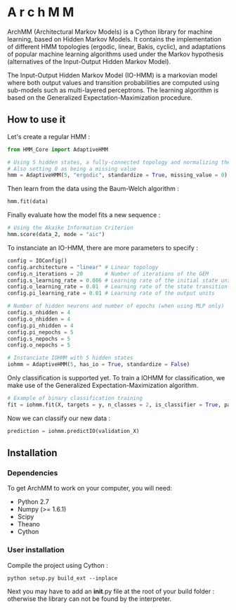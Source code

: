 A r c h M M
===========
ArchMM (Architectural Markov Models) is a Cython library for machine learning, based on Hidden Markov Models. 
It contains the implementation of different HMM topologies (ergodic, linear, Bakis, cyclic), and adaptations of popular machine learning
algorithms used under the Markov hypothesis (alternatives of the Input-Output Hidden Markov Model). 

The Input-Output Hidden Markov Model (IO-HMM) is a markovian model where both output values and transition probabilities are computed using 
sub-models such as multi-layered perceptrons. The learning algorithm is based on the Generalized Expectation-Maximization procedure.

How to use it
-------------

Let's create a regular HMM :
```python
from HMM_Core import AdaptiveHMM

# Using 5 hidden states, a fully-connected topology and normalizing the inputs
# Also setting 0 as being a missing value
hmm = AdaptiveHMM(5, "ergodic", standardize = True, missing_value = 0)
```

Then learn from the data using the Baum-Welch algorithm :
```python
hmm.fit(data)
```

Finally evaluate how the model fits a new sequence :
```python
# Using the Akaike Information Criterion
hmm.score(data_2, mode = "aic")
```

To instanciate an IO-HMM, there are more parameters to specify :
```python
config = IOConfig()
config.architecture = "linear" # Linear topology
config.n_iterations = 20       # Number of iterations of the GEM
config.s_learning_rate = 0.006 # Learning rate of the initial state unit
config.o_learning_rate = 0.01  # Learning rate of the state transition units
config.pi_learning_rate = 0.01 # Learning rate of the output units

# Number of hidden neurons and number of epochs (when using MLP only)
config.s_nhidden = 4
config.o_nhidden = 4
config.pi_nhidden = 4
config.pi_nepochs = 5
config.s_nepochs = 5
config.o_nepochs = 5

# Instanciate IOHMM with 5 hidden states
iohmm = AdaptiveHMM(5, has_io = True, standardize = False)
```
Only classification is supported yet. To train a IOHMM for classification, we make use
of the Generalized Expectation-Maximization algorithm.
```python
# Example of binary classification training
fit = iohmm.fit(X, targets = y, n_classes = 2, is_classifier = True, parameters = config)
```

Now we can classify our new data :
```python
prediction = iohmm.predictIO(validation_X)
```
Installation
------------

### Dependencies


To get ArchMM to work on your computer, you will need:

- Python 2.7
- Numpy (>= 1.6.1)
- Scipy
- Theano
- Cython

### User installation

Compile the project using Cython :
```
python setup.py build_ext --inplace
```
Next you may have to add an __init__.py file at the root of your build folder :
otherwise the library can not be found by the interpreter.
